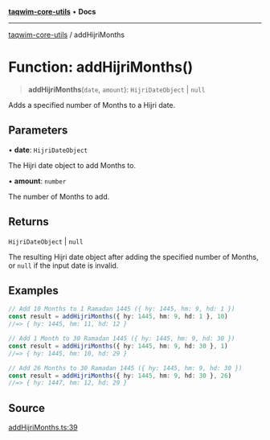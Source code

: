 [**taqwim-core-utils**](../README.md) • **Docs**

---

[taqwim-core-utils](../globals.md) / addHijriMonths

# Function: addHijriMonths()

> **addHijriMonths**(`date`, `amount`): `HijriDateObject` \| `null`

Adds a specified number of Months to a Hijri date.

## Parameters

• **date**: `HijriDateObject`

The Hijri date object to add Months to.

• **amount**: `number`

The number of Months to add.

## Returns

`HijriDateObject` \| `null`

The resulting Hijri date object after adding the specified number of Months, or `null` if the input date is invalid.

## Examples

```ts
// Add 10 Months to 1 Ramadan 1445 ({ hy: 1445, hm: 9, hd: 1 })
const result = addHijriMonths({ hy: 1445, hm: 9, hd: 1 }, 10)
//=> { hy: 1445, hm: 11, hd: 12 }
```

```ts
// Add 1 Month to 30 Ramadan 1445 ({ hy: 1445, hm: 9, hd: 30 })
const result = addHijriMonths({ hy: 1445, hm: 9, hd: 30 }, 1)
//=> { hy: 1445, hm: 10, hd: 29 }
```

```ts
// Add 26 Months to 30 Ramadan 1445 ({ hy: 1445, hm: 9, hd: 30 })
const result = addHijriMonths({ hy: 1445, hm: 9, hd: 30 }, 26)
//=> { hy: 1447, hm: 12, hd: 29 }
```

## Source

[addHijriMonths.ts:39](https://github.com/boussadjra/taqwim/blob/b6011f3ed342a975f52680743fe89e4925ba0553/packages/core-utils/src/lib/addHijriMonths.ts#L39)
